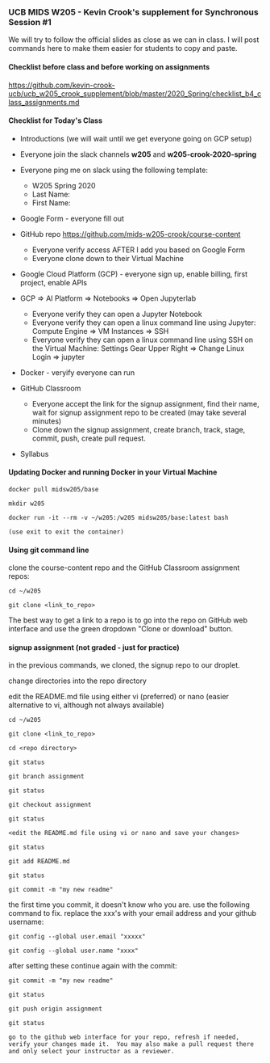 ### UCB MIDS W205 - Kevin Crook's supplement for Synchronous Session #1

We will try to follow the official slides as close as we can in class.  I will post commands here to make them easier for students to copy and paste.

#### Checklist before class and before working on assignments

https://github.com/kevin-crook-ucb/ucb_w205_crook_supplement/blob/master/2020_Spring/checklist_b4_class_assignments.md

#### Checklist for Today's Class

- Introductions (we will wait until we get everyone going on GCP setup)

- Everyone join the slack channels **w205** and **w205-crook-2020-spring**

- Everyone ping me on slack using the following template:
  * W205 Spring 2020
  * Last Name:
  * First Name:
  
- Google Form - everyone fill out

- GitHub repo https://github.com/mids-w205-crook/course-content 
  * Everyone verify access AFTER I add you based on Google Form
  * Everyone clone down to their Virtual Machine

- Google Cloud Platform (GCP) - everyone sign up, enable billing, first project, enable APIs

- GCP => AI Platform => Notebooks => Open Jupyterlab
  * Everyone verify they can open a Jupyter Notebook
  * Everyone verify they can open a linux command line using Jupyter: Compute Engine => VM Instances => SSH
  * Everyone verify they can open a linux command line using SSH on the Virtual Machine: Settings Gear Upper Right => Change Linux Login => jupyter
  
- Docker - veryify everyone can run
  
- GitHub Classroom
  * Everyone accept the link for the signup assignment, find their name, wait for signup assignment repo to be created (may take several minutes)
  * Clone down the signup assignment, create branch, track, stage, commit, push, create pull request.
  
- Syllabus 

#### Updating Docker and running Docker in your Virtual Machine

```
docker pull midsw205/base

mkdir w205

docker run -it --rm -v ~/w205:/w205 midsw205/base:latest bash

(use exit to exit the container)
```

#### Using git command line

clone the course-content repo and the GitHub Classroom assignment repos:

```
cd ~/w205

git clone <link_to_repo>
```

The best way to get a link to a repo is to go into the repo on GitHub web interface and use the green dropdown "Clone or download" button.

#### signup assignment (not graded - just for practice)

in the previous commands, we cloned, the signup repo to our droplet.

change directories into the repo directory

edit the README.md file using either vi (preferred) or nano (easier alternative to vi, although not always available)

```
cd ~/w205

git clone <link_to_repo>

cd <repo directory>

git status

git branch assignment

git status

git checkout assignment

git status

<edit the README.md file using vi or nano and save your changes>

git status

git add README.md

git status

git commit -m "my new readme"
```

the first time you commit, it doesn't know who you are.  use the following command to fix.  replace the xxx's with your email address and your github username:

```
git config --global user.email "xxxxx"

git config --global user.name "xxxx"
```

after setting these continue again with the commit:

```
git commit -m "my new readme"

git status

git push origin assignment

git status

go to the github web interface for your repo, refresh if needed, verify your changes made it.  You may also make a pull request there and only select your instructor as a reviewer.
```

